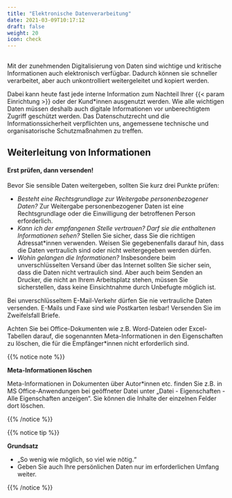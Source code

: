 ```yaml
---
title: "Elektronische Datenverarbeitung"
date: 2021-03-09T10:17:12
draft: false
weight: 20
icon: check
---
```

## 

Mit der zunehmenden Digitalisierung von Daten sind wichtige und kritische Informationen auch elektronisch verfügbar. Dadurch können sie schneller verarbeitet, aber auch unkontrolliert weitergeleitet und kopiert werden.

Dabei kann heute fast jede interne Information zum Nachteil Ihrer {{< param Einrichtung >}} oder der Kund*innen ausgenutzt werden. Wie alle wichtigen Daten müssen deshalb auch digitale Informationen vor unberechtigtem Zugriff geschützt werden. Das Datenschutzrecht und die Informationssicherheit verpflichten uns, angemessene technische und organisatorische Schutzmaßnahmen zu treffen.

## Weiterleitung von Informationen

#### Erst prüfen, dann versenden!

Bevor Sie sensible Daten weitergeben, sollten Sie kurz drei Punkte prüfen:

- *Besteht eine Rechtsgrundlage zur Weitergabe personenbezogener Daten?*
  Zur Weitergabe personenbezogener Daten ist eine Rechtsgrundlage oder die Einwilligung der betroffenen Person erforderlich.
- *Kann ich der empfangenen Stelle vertrauen? Darf sie die enthaltenen Informationen sehen?*
  Stellen Sie sicher, dass Sie die richtigen Adressat*innen verwenden. Weisen Sie gegebenenfalls darauf hin, dass die Daten vertraulich sind oder nicht weitergegeben werden dürfen.
- *Wohin gelangen die Informationen?*
  Insbesondere beim unverschlüsselten Versand über das Internet sollten Sie sicher sein, dass die Daten nicht vertraulich sind. Aber auch beim Senden an Drucker, die nicht an Ihrem Arbeitsplatz stehen, müssen Sie sicherstellen, dass keine Einsichtnahme durch Unbefugte möglich ist.

Bei unverschlüsseltem E-Mail-Verkehr dürfen Sie nie vertrauliche Daten versenden. E-Mails und Faxe sind wie Postkarten lesbar! Versenden Sie im Zweifelsfall Briefe.

Achten Sie bei Office-Dokumenten wie z.B. Word-Dateien oder Excel-Tabellen darauf, die sogenannten Meta-Informationen in den Eigenschaften zu löschen, die für die Empfänger*innen nicht erforderlich sind.

{{% notice note %}}

**Meta-Informationen löschen**

Meta-Informationen in Dokumenten über Autor*innen etc.  finden Sie z.B. in MS Office-Anwendungen bei geöffneter Datei unter „Datei - Eigenschaften - Alle Eigenschaften anzeigen“. Sie können die Inhalte der einzelnen Felder dort löschen.

{{% /notice %}}

{{% notice tip %}}

**Grundsatz**

- „So wenig wie möglich, so viel wie nötig.“
- Geben Sie auch Ihre persönlichen Daten nur im erforderlichen Umfang weiter.

{{% /notice %}}